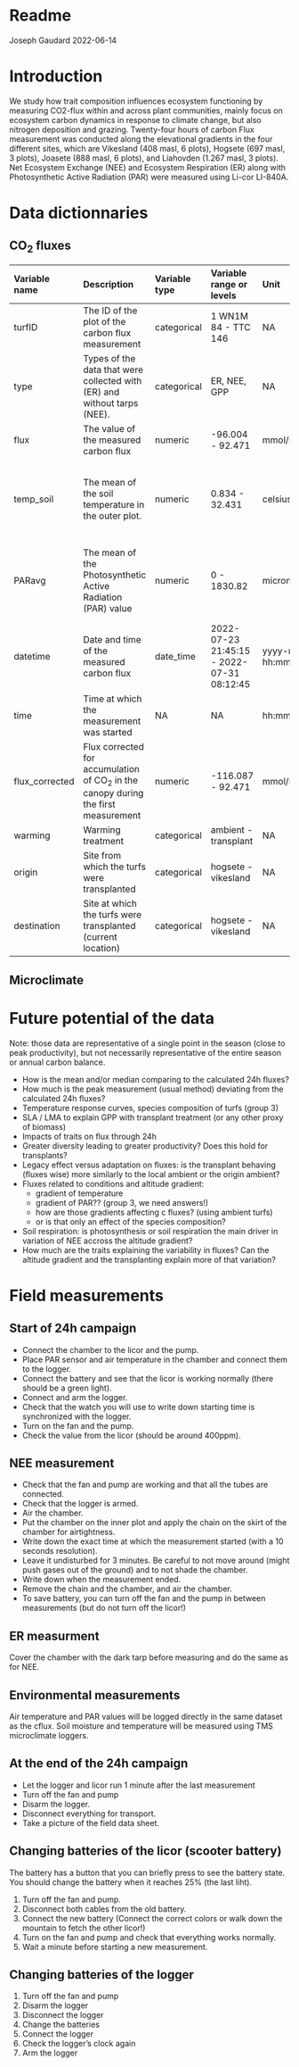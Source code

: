 Readme
================
Joseph Gaudard
2022-06-14

# Introduction

We study how trait composition influences ecosystem functioning by
measuring CO2-flux within and across plant communities, mainly focus on
ecosystem carbon dynamics in response to climate change, but also
nitrogen deposition and grazing. Twenty-four hours of carbon Flux
measurement was conducted along the elevational gradients in the four
different sites, which are Vikesland (408 masl, 6 plots), Hogsete (697
masl, 3 plots), Joasete (888 masl, 6 plots), and Liahovden (1.267 masl,
3 plots). Net Ecosystem Exchange (NEE) and Ecosystem Respiration (ER)
along with Photosynthetic Active Radiation (PAR) were measured using
Li-cor LI-840A.

# Data dictionnaries

## CO<sub>2</sub> fluxes

<!-- ### Vikesland -->

| Variable name  | Description                                                                                  | Variable type | Variable range or levels                  | Unit                | How measured                                                                 |
|:---------------|:---------------------------------------------------------------------------------------------|:--------------|:------------------------------------------|:--------------------|:-----------------------------------------------------------------------------|
| turfID         | The ID of the plot of the carbon flux measurement                                            | categorical   | 1 WN1M 84 - TTC 146                       | NA                  | defined                                                                      |
| type           | Types of the data that were collected with (ER) and without tarps (NEE).                     | categorical   | ER, NEE, GPP                              | NA                  | defined                                                                      |
| flux           | The value of the measured carbon flux                                                        | numeric       | -96.004 - 92.471                          | mmol/sqm/h          | calculated                                                                   |
| temp_soil      | The mean of the soil temperature in the outer plot.                                          | numeric       | 0.834 - 32.431                            | celsius             | Automatically measured by the thermal sensor and recorded to the data logger |
| PARavg         | The mean of the Photosynthetic Active Radiation (PAR) value                                  | numeric       | 0 - 1830.82                               | micromol/s/sqm      | Automatically measured by the PAR sensor and recorded to the data logger     |
| datetime       | Date and time of the measured carbon flux                                                    | date_time     | 2022-07-23 21:45:15 - 2022-07-31 08:12:45 | yyyy-mm-dd hh:mm:ss | observed                                                                     |
| time           | Time at which the measurement was started                                                    | NA            | NA                                        | hh:mm:ss            | observed                                                                     |
| flux_corrected | Flux corrected for accumulation of CO<sub>2</sub> in the canopy during the first measurement | numeric       | -116.087 - 92.471                         | mmol/sqm/h          | calculated                                                                   |
| warming        | Warming treatment                                                                            | categorical   | ambient - transplant                      | NA                  | defined                                                                      |
| origin         | Site from which the turfs were transplanted                                                  | categorical   | hogsete - vikesland                       | NA                  | defined                                                                      |
| destination    | Site at which the turfs were transplanted (current location)                                 | categorical   | hogsete - vikesland                       | NA                  | defined                                                                      |

## Microclimate

<!-- # Figures -->
<!-- ```{r, echo=FALSE, fig.align='left', fig.cap=""} -->
<!-- # graph -->
<!-- ``` -->

# Future potential of the data

Note: those data are representative of a single point in the season
(close to peak productivity), but not necessarily representative of the
entire season or annual carbon balance.
<!-- ## Comparison with daily point measurements -->

-   How is the mean and/or median comparing to the calculated 24h
    fluxes?
-   How much is the peak measurement (usual method) deviating from the
    calculated 24h fluxes?
-   Temperature response curves, species composition of turfs (group 3)
-   SLA / LMA to explain GPP with transplant treatment (or any other
    proxy of biomass)
-   Impacts of traits on flux through 24h
-   Greater diversity leading to greater productivity? Does this hold
    for transplants?
-   Legacy effect versus adaptation on fluxes: is the transplant
    behaving (fluxes wise) more similarly to the local ambient or the
    origin ambient?
-   Fluxes related to conditions and altitude gradient:
    -   gradient of temperature
    -   gradient of PAR?? (group 3, we need answers!)
    -   how are those gradients affecting c fluxes? (using ambient
        turfs)
    -   or is that only an effect of the species composition?
-   Soil respiration: is photosynthesis or soil respiration the main
    driver in variation of NEE accross the altitude gradient?
-   How much are the traits explaining the variability in fluxes? Can
    the altitude gradient and the transplanting explain more of that
    variation?

# Field measurements

## Start of 24h campaign

-   Connect the chamber to the licor and the pump.
-   Place PAR sensor and air temperature in the chamber and connect them
    to the logger.
    <!-- - Connect the soil temperature sensor to the logger. -->
-   Connect the battery and see that the licor is working normally
    (there should be a green light).
-   Connect and arm the logger.
-   Check that the watch you will use to write down starting time is
    synchronized with the logger.
-   Turn on the fan and the pump.
-   Check the value from the licor (should be around 400ppm).

## NEE measurement

-   Check that the fan and pump are working and that all the tubes are
    connected.
-   Check that the logger is armed.
-   Air the chamber.
    <!-- - Put the soil temperature probe in the ground on the edge of the inner plot. -->
-   Put the chamber on the inner plot and apply the chain on the skirt
    of the chamber for airtightness.
-   Write down the exact time at which the measurement started (with a
    10 seconds resolution).
-   Leave it undisturbed for 3 minutes. Be careful to not move around
    (might push gases out of the ground) and to not shade the chamber.
-   Write down when the measurement ended.
-   Remove the chain and the chamber, and air the chamber.
-   To save battery, you can turn off the fan and the pump in between
    measurements (but do not turn off the licor!)

## ER measurment

Cover the chamber with the dark tarp before measuring and do the same as
for NEE.

## Environmental measurements

Air temperature and PAR values will be logged directly in the same
dataset as the cflux. Soil moisture and temperature will be measured
using TMS microclimate loggers.
<!-- Should we measure soil moisture after each measurements? I think yes, but it might be destructive (because of the pins we have to put in the plot each time)? -->

## At the end of the 24h campaign

-   Let the logger and licor run 1 minute after the last measurement
-   Turn off the fan and pump
-   Disarm the logger.
-   Disconnect everything for transport.
-   Take a picture of the field data sheet.

## Changing batteries of the licor (scooter battery)

<!-- The licor will have an orange light when it needs a new battery (and you will hear the pump struggling too). You can finish the current measurement but will have to change the battery afterwards. -->

The battery has a button that you can briefly press to see the battery
state. You should change the battery when it reaches 25% (the last
liht).

1.  Turn off the fan and pump.
2.  Disconnect both cables from the old battery.
3.  Connect the new battery (Connect the correct colors or walk down the
    mountain to fetch the other licor!)
4.  Turn on the fan and pump and check that everything works normally.
5.  Wait a minute before starting a new measurement.

## Changing batteries of the logger

1.  Turn off the fan and pump
2.  Disarm the logger
3.  Disconnect the logger
4.  Change the batteries
5.  Connect the logger
6.  Check the logger’s clock again
7.  Arm the logger
